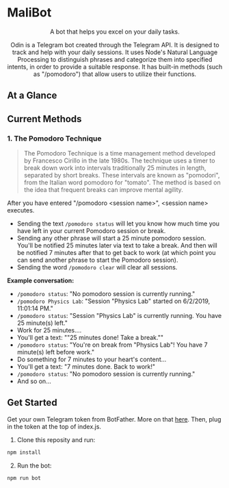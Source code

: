 # MaliBot
<p align="center">
A bot that helps you excel on your daily tasks. 
<p align="center">
Odin is a Telegram bot created through the Telegram API. It is designed to track and help with your daily sessions. It uses Node's Natural Language Processing to distinguish phrases and categorize them into specified intents, in order to provide a suitable response. It has built-in methods (such as "/pomodoro") that allow users to utilize their functions. 
  
  
## At a Glance

  
  ## Current Methods
  ### 1. The Pomodoro Technique
  
>The Pomodoro Technique is a time management method developed by Francesco Cirillo in the late 1980s. The technique uses a timer to break down work into intervals traditionally 25 minutes in length, separated by short breaks. These intervals are known as "pomodori", from the Italian word pomodoro for "tomato". The method is based on the idea that frequent breaks can improve mental agility.

After you have entered "/pomodoro \<session name\>", \<session name\> executes.

- Sending the text `/pomodoro status` will let you know how much time you have left in your current Pomodoro session or break.
- Sending any other phrase will start a 25 minute pomodoro session. You'll be notified 25 minutes later via text to take a break. And then will be notified 7 minutes after that to get back to work (at which point you can send another phrase to start the Pomodoro session).
- Sending the word `/pomodoro clear` will clear all sessions. 

<b> Example conversation: </b>
- `/pomodoro status`: "No pomodoro session is currently running."
- `/pomodoro Physics Lab`: "Session "Physics Lab" started on 6/2/2019, 11:01:14 PM."
- `/pomodoro status`: "Session "Physics Lab" is currently running. You have 25 minute(s) left."
- Work for 25 minutes....
- You'll get a text: ""25 minutes done! Take a break.""
- `/pomodoro status`: "You're on break from "Physics Lab"! You have 7 minute(s) left before work."
- Do something for 7 minutes to your heart's content...
- You'll get a text: "7 minutes done. Back to work!"
- `/pomodoro status`: "No pomodoro session is currently running."
- And so on...

## Get Started
Get your own Telegram token from BotFather. More on that [here](https://core.telegram.org/bots). Then, plug in the token at the top of index.js.

1. Clone this reposity and run:
```sh
npm install
```
2. Run the bot:
```sh
npm run bot
```
